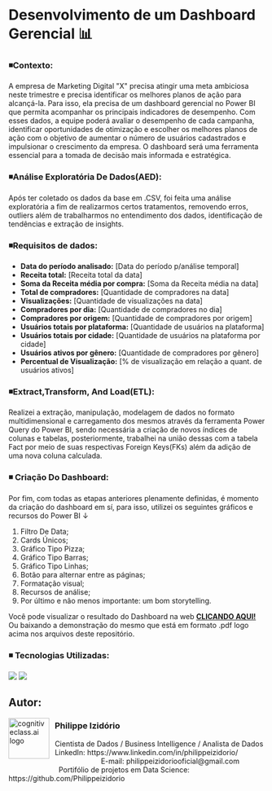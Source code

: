 # Desenvolvimento de um Dashboard Gerencial 📊

### ◾Contexto: 

A empresa de Marketing Digital "X" precisa atingir uma meta ambiciosa neste
trimestre e precisa identificar os melhores planos de ação para alcançá-la. Para
isso, ela precisa de um dashboard gerencial no Power BI que permita acompanhar os
principais indicadores de desempenho. Com esses dados, a equipe poderá avaliar o
desempenho de cada campanha, identificar oportunidades de otimização e escolher
os melhores planos de ação com o objetivo de aumentar o número de usuários cadastrados 
e impulsionar o crescimento da empresa. O dashboard será uma ferramenta essencial para 
a tomada de decisão mais informada e estratégica.

### ◾Análise Exploratória De Dados(AED): 

Após ter coletado os dados da base em .CSV, foi feita uma análise exploratória a fim de realizarmos certos tratamentos, removendo erros, outliers além de trabalharmos no entendimento dos dados, identificação de tendências e extração de insights. 

### ◾Requisitos de dados: 

- **Data do período analisado:** [Data do período p/análise temporal]
- **Receita total:** [Receita total da data]
- **Soma da Receita média por compra:** [Soma da Receita média na data]
- **Total de compradores:** [Quantidade de compradores na data]
- **Visualizações:** [Quantidade de visualizações na data]
- **Compradores por dia:** [Quantidade de compradores no dia]
- **Compradores por origem:** [Quantidade de compradores por origem]
- **Usuários totais por plataforma:** [Quantidade de usuários na plataforma]
- **Usuários totais por cidade:** [Quantidade de usuários na plataforma por cidade]
- **Usuários ativos por gênero:** [Quantidade de compradores por gênero]
- **Percentual de Visualização:** [% de visualização em relação a quant. de usuários ativos]

### ◾Extract,Transform, And Load(ETL): 

Realizei a extração, manipulação, modelagem de dados no formato multidimensional e carregamento dos mesmos através da ferramenta Power Query do Power BI, sendo necessária a criação de novos índices de colunas e tabelas, posteriormente, trabalhei na união dessas com a tabela Fact por meio de suas respectivas Foreign Keys(FKs) além da adição de uma nova coluna calculada.

### ◾ Criação Do Dashboard:

Por fim, com todas as etapas anteriores plenamente definidas, é momento da criação do dashboard em sí, para isso, utilizei os seguintes gráficos e recursos do Power BI ↓

1. Filtro De Data;
2. Cards Únicos;
3. Gráfico Tipo Pizza;
4. Gráfico Tipo Barras;
5. Gráfico Tipo Linhas;
6. Botão para alternar entre as páginas;
7. Formatação visual;
8. Recursos de análise;
9. Por último e não menos importante: um bom storytelling. 

Você pode visualizar o resultado do Dashboard na web [**CLICANDO AQUI!**](https://app.powerbi.com/view?r=eyJrIjoiMWUzNTA4NTAtOWRhYy00NzBiLTk5YzUtYzU1N2FmNzM4OTM5IiwidCI6IjRhMTg3ZWI1LTNmM2UtNDViOS05ODZkLTI4ZTY3YzI4Njk1NiJ9) Ou baixando a demonstração do mesmo que está em formato .pdf logo acima nos arquivos deste repositório. 

### ◾ Tecnologias Utilizadas: 
<div <br> 
<img src="https://img.shields.io/badge/Microsoft_Excel-217346?style=for-the-badge&logo=microsoft-excel&logoColor=white">
<img src="https://img.shields.io/badge/PowerBI-F2C811?style=for-the-badge&logo=Power%20BI&logoColor=white">
</div> 

## Autor:

<img  src="https://github.com/Philippeizidorio/Dashboard_PowerBIMarketing/assets/145637595/dd3c301c-3cd3-4808-92c8-a321553f7acf" width="80" alt="cognitiveclass.ai logo" align="left" /> 

### &nbsp;&nbsp;Philippe Izidório

<p>
&nbsp;&nbsp;Cientista de Dados / Business Intelligence / Analista de Dados<br/>
&nbsp;&nbsp;LinkedIn: https://www.linkedin.com/in/philippeizidorio/<br/>
&nbsp;&nbsp;&nbsp;&nbsp;&nbsp;&nbsp;&nbsp;&nbsp;&nbsp;&nbsp;&nbsp;&nbsp;&nbsp;&nbsp;&nbsp;&nbsp;&nbsp;&nbsp;&nbsp;&nbsp;&nbsp;&nbsp;&nbsp;&nbsp;&nbsp;E-mail: philippeizidoriooficial@gmail.com<br/>
&nbsp;&nbsp;&nbsp;&nbsp;&nbsp;&nbsp;&nbsp;&nbsp;&nbsp;&nbsp;&nbsp;&nbsp;&nbsp;&nbsp;&nbsp;&nbsp;&nbsp;&nbsp;&nbsp;&nbsp;&nbsp;&nbsp;&nbsp;&nbsp;&nbsp;Portifólio de projetos em Data Science: https://github.com/Philippeizidorio
</p>
